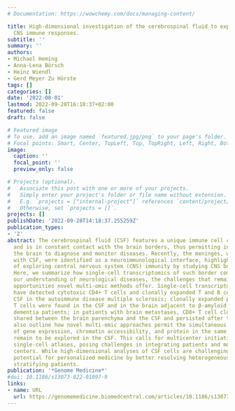 ```yaml
---
# Documentation: https://wowchemy.com/docs/managing-content/

title: High-dimensional investigation of the cerebrospinal fluid to explore and monitor
  CNS immune responses.
subtitle: ''
summary: ''
authors:
- Michael Heming
- Anna-Lena Börsch
- Heinz Wiendl
- Gerd Meyer Zu Hörste
tags: []
categories: []
date: '2022-08-01'
lastmod: 2022-09-28T16:18:37+02:00
featured: false
draft: false

# Featured image
# To use, add an image named `featured.jpg/png` to your page's folder.
# Focal points: Smart, Center, TopLeft, Top, TopRight, Left, Right, BottomLeft, Bottom, BottomRight.
image:
  caption: ''
  focal_point: ''
  preview_only: false

# Projects (optional).
#   Associate this post with one or more of your projects.
#   Simply enter your project's folder or file name without extension.
#   E.g. `projects = ["internal-project"]` references `content/project/deep-learning/index.md`.
#   Otherwise, set `projects = []`.
projects: []
publishDate: '2022-09-28T14:18:37.255259Z'
publication_types:
- '2'
abstract: The cerebrospinal fluid (CSF) features a unique immune cell composition
  and is in constant contact with the brain borders, thus permitting insights into
  the brain to diagnose and monitor diseases. Recently, the meninges, which are filled
  with CSF, were identified as a neuroimmunological interface, highlighting the potential
  of exploring central nervous system (CNS) immunity by studying CNS border compartments.
  Here, we summarize how single-cell transcriptomics of such border compartments advance
  our understanding of neurological diseases, the challenges that remain, and what
  opportunities novel multi-omic methods offer. Single-cell transcriptomics studies
  have detected cytotoxic CD4+ T cells and clonally expanded T and B cells in the
  CSF in the autoimmune disease multiple sclerosis; clonally expanded pathogenic CD8+
  T cells were found in the CSF and in the brain adjacent to β-amyloid plaques of
  dementia patients; in patients with brain metastases, CD8+ T cell clonotypes were
  shared between the brain parenchyma and the CSF and persisted after therapy. We
  also outline how novel multi-omic approaches permit the simultaneous measurements
  of gene expression, chromatin accessibility, and protein in the same cells, which
  remain to be explored in the CSF. This calls for multicenter initiatives to create
  single-cell atlases, posing challenges in integrating patients and modalities across
  centers. While high-dimensional analyses of CSF cells are challenging, they hold
  potential for personalized medicine by better resolving heterogeneous diseases and
  stratifying patients.
publication: '*Genome Medicine*'
#doi: 10.1186/s13073-022-01097-9
links:
- name: URL
  url: https://genomemedicine.biomedcentral.com/articles/10.1186/s13073-022-01097-9
---
```

